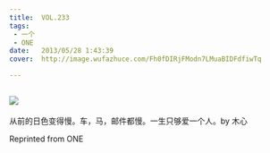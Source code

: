 ```yaml
---
title:	VOL.233
tags:
 - 一个
 - ONE
date:	2013/05/28 1:43:39
cover:	http://image.wufazhuce.com/Fh0fDIRjFModn7LMuaBIDFdfiwTq

---
```

![](http://image.wufazhuce.com/Fh0fDIRjFModn7LMuaBIDFdfiwTq)
---

从前的日色变得慢。车，马，邮件都慢。一生只够爱一个人。by 木心
 
Reprinted from ONE

